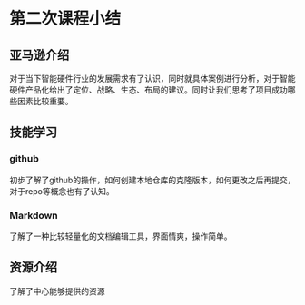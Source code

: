 # 第二次课程小结

## 亚马逊介绍

对于当下智能硬件行业的发展需求有了认识，同时就具体案例进行分析，对于智能硬件产品化给出了定位、战略、生态、布局的建议。同时让我们思考了项目成功哪些因素比较重要。

## 技能学习

### github

初步了解了github的操作，如何创建本地仓库的克隆版本，如何更改之后再提交，对于repo等概念也有了认知。

### Markdown

了解了一种比较轻量化的文档编辑工具，界面情爽，操作简单。

## 资源介绍

了解了中心能够提供的资源